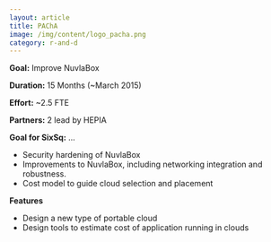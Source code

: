 ```yaml
---
layout: article
title: PAChA
image: /img/content/logo_pacha.png
category: r-and-d
---
```


**Goal:** Improve NuvlaBox 

**Duration:** 15 Months (~March 2015) 

**Effort:** ~2.5 FTE 

**Partners:** 2 lead by HEPIA 

**Goal for SixSq:** ... 

* Security hardening of NuvlaBox
* Improvements to NuvlaBox, including networking integration and robustness.
* Cost model to guide cloud selection and placement 

**Features** 

 * Design a new type of portable cloud
 * Design tools to estimate cost of application running in clouds
